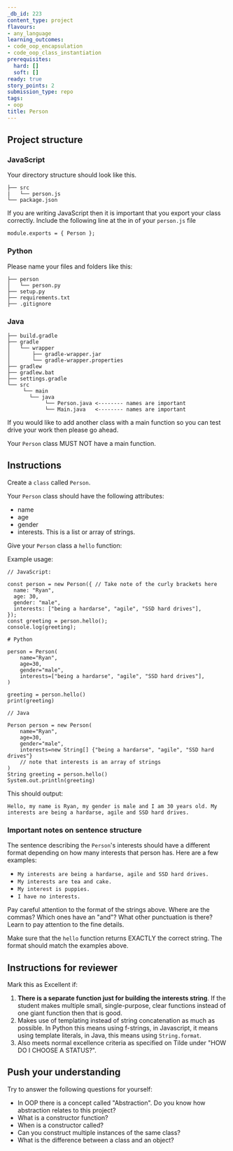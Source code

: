 ```yaml
---
_db_id: 223
content_type: project
flavours:
- any_language
learning_outcomes:
- code_oop_encapsulation
- code_oop_class_instantiation
prerequisites:
  hard: []
  soft: []
ready: true
story_points: 2
submission_type: repo
tags:
- oop
title: Person
---
```


## Project structure

### JavaScript

Your directory structure should look like this.

```
├── src
|   └── person.js
└── package.json
```

If you are writing JavaScript then it is important that you export your class correctly. Include the following line at the in of your `person.js` file

```
module.exports = { Person };
```

### Python

Please name your files and folders like this:

```
├── person
│   └── person.py
├── setup.py
├── requirements.txt
├── .gitignore
```

### Java

```
├── build.gradle
├── gradle
│   └── wrapper
│       ├── gradle-wrapper.jar
│       └── gradle-wrapper.properties
├── gradlew
├── gradlew.bat
├── settings.gradle
└── src
     └── main
       └── java
            └── Person.java <-------- names are important
            └── Main.java   <-------- names are important
```

If you would like to add another class with a main function so you can test drive your work then please go ahead.

Your `Person` class MUST NOT have a main function.

## Instructions

Create a `class` called `Person`.

Your `Person` class should have the following attributes:

- name
- age
- gender
- interests. This is a list or array of strings.

Give your `Person` class a `hello` function:

Example usage:

```
// JavaScript:

const person = new Person({ // Take note of the curly brackets here
  name: "Ryan",
  age: 30,
  gender: "male",
  interests: ["being a hardarse", "agile", "SSD hard drives"],
});
const greeting = person.hello();
console.log(greeting);
```

```
# Python

person = Person(
    name="Ryan",
    age=30,
    gender="male",
    interests=["being a hardarse", "agile", "SSD hard drives"],
)

greeting = person.hello()
print(greeting)
```

```
// Java

Person person = new Person(
    name="Ryan", 
    age=30, 
    gender="male",
    interests=new String[] {"being a hardarse", "agile", "SSD hard drives"}
    // note that interests is an array of strings
)
String greeting = person.hello()
System.out.println(greeting)
```

This should output:

```
Hello, my name is Ryan, my gender is male and I am 30 years old. My interests are being a hardarse, agile and SSD hard drives.
```

### Important notes on sentence structure

The sentence describing the `Person`'s interests should have a different format depending on how many interests that person has.  Here are a few examples:

- `My interests are being a hardarse, agile and SSD hard drives.`
- `My interests are tea and cake.`
- `My interest is puppies.`
- `I have no interests.`

Pay careful attention to the format of the strings above. Where are the commas? Which ones have an "and"? What other punctuation is there? Learn to pay attention to the fine details.

Make sure that the `hello` function returns EXACTLY the correct string. The format should match the examples above.

## Instructions for reviewer

Mark this as Excellent if:

1. **There is a separate function just for building the interests string**. If the student makes multiple small, single-purpose, clear functions instead of one giant function then that is good.
2. Makes use of templating instead of string concatenation as much as possible. In Python this means using f-strings, in Javascript, it means using template literals, in Java, this means using `String.format`.
3. Also meets normal excellence criteria as specified on Tilde under "HOW DO I CHOOSE A STATUS?".

## Push your understanding

Try to answer the following questions for yourself:

- In OOP there is a concept called "Abstraction". Do you know how abstraction relates to this project? 
- What is a constructor function? 
- When is a constructor called?
- Can you construct multiple instances of the same class? 
- What is the difference between a class and an object?
